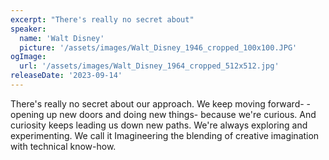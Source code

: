 ```yaml
---
excerpt: "There's really no secret about"
speaker:
  name: 'Walt Disney'
  picture: '/assets/images/Walt_Disney_1946_cropped_100x100.JPG'
ogImage:
  url: '/assets/images/Walt_Disney_1964_cropped_512x512.jpg'
releaseDate: '2023-09-14'
---
```


There's really no secret about our approach. We keep moving forward- -opening up new doors and doing new things- because we're curious. And curiosity keeps leading us down new paths. We're always exploring and experimenting. We call it Imagineering the blending of creative imagination with technical know-how.
